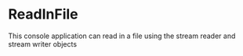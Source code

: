# ReadInFile
This console application can read in a file using the stream reader and stream writer objects
